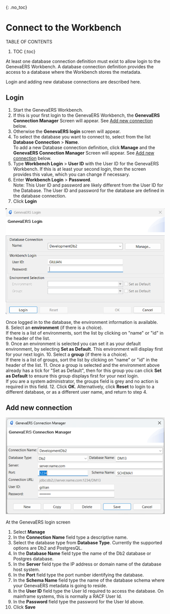 {: .no_toc}
# Connect to the Workbench 

TABLE OF CONTENTS 
1. TOC
{:toc}  

At least one database connection definition must exist to allow login to the GenevaERS Workbench. A database connection definition provides the access to a database where the Workbench stores the metadata. 

Login and adding new database connections are described here.

## Login

1. Start the GenevaERS Workbench.
2. If this is your first login to the GenevaERS Workbench, the **GenevaERS Connection Manager** Screen will appear. See [Add new connection](#add-new-connection) below.
3. Otherwise the **GenevaERS login** screen will appear.
4. To select the database you want to connect to, select from the list **Database Connection** > **Name**.  
To add a new Database connection definition, click **Manage** and the **GenevaERS Connection Manager** Screen will appear. See [Add new connection](#add-new-connection) below.
5. Type **Workbench Login** > **User ID** with the User ID for the GenevaERS Workbench. If this is at least your second login, then the screen provides this value, which you can change if necessary. 
6. Enter **Workbench Login** > **Password**.  
Note: This User ID and password are likely different from the User ID for the Database. The User ID and password for the database are defined in the database connection.
7. Click **Login**

![Login Screen](../images/LoginScreen1.png)  

Once logged in to the database, the environment information is available.  
8. Select an **environment** (if there is a choice).  
If there is a list of environments, sort the list by clicking on "name" or "id" in the header of the list.  
9. Once an environment is selected you can set it as your default environment, by selecting **Set as Default**. This environment will display first for your next login. 
10. Select a **group** (if there is a choice).  
If there is a list of groups, sort the list by clicking on "name" or "id" in the header of the list. 
11. Once a group is selected and the environment above already has a tick for "Set as Default", then for this group you can click **Set as Default** to ensure this group displays first for your next login.  
If you are a system administrator, the groups field is grey
and no action is required in this field.
12. Click **OK**. Alternatively, click **Reset** to login to a different database, or as a different user name, and return to step 4.


## Add new connection

![Connection Manager screen](../images/ConnManager2.png)

At the GenevaERS login screen
1. Select **Manage**
2. In the **Connection Name** field type a descriptive name.
3. Select the database type from **Database Type**. Currently the supported options are Db2 and PostgresQL.
4. In the **Database Name** field type the name of the Db2 database or Postgres database.
5. In the **Server** field type the IP address or domain name of the database host system.
6. In the **Port** field type the port number identifying the database.
7. In the **Schema Name** field type the name of the database schema where your GenevaERS metadata is going to reside.
8. In the **User ID** field type the User Id required to access the database. On mainframe systems, this is normally a RACF User Id.
9. In the **Password** field type the password for the User Id above.
10. Click **Save**